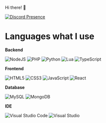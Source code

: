 
Hi there! 👋

[![Discord Presence](https://pe-promenada.agency/discord/userBanner/334979056095199233)](https://discord.com/users/334979056095199233)

<h1>Languages what I use</h1>

**Backend**

![NodeJS](https://img.shields.io/badge/node.js-6DA55F?style=for-the-badge&logo=node.js&logoColor=white)
![PHP](https://img.shields.io/badge/php-%23777BB4.svg?style=for-the-badge&logo=php&logoColor=white)
![Python](https://img.shields.io/badge/python-3670A0?style=for-the-badge&logo=python&logoColor=ffdd54)
![Lua](https://img.shields.io/badge/lua-%232C2D72.svg?style=for-the-badge&logo=lua&logoColor=white)
![TypeScript](https://img.shields.io/badge/typescript-%23007ACC.svg?style=for-the-badge&logo=typescript&logoColor=white)

**Frontend**

![HTML5](https://img.shields.io/badge/html5-%23E34F26.svg?style=for-the-badge&logo=html5&logoColor=white)
![CSS3](https://img.shields.io/badge/css3-%231572B6.svg?style=for-the-badge&logo=css3&logoColor=white)
![JavaScript](https://img.shields.io/badge/javascript-%23323330.svg?style=for-the-badge&logo=javascript&logoColor=%23F7DF1E)
![React](https://img.shields.io/badge/react-%2320232a.svg?style=for-the-badge&logo=react&logoColor=%2361DAFB)

**Database**

![MySQL](https://img.shields.io/badge/mysql-%2300f.svg?style=for-the-badge&logo=mysql&logoColor=white)
![MongoDB](https://img.shields.io/badge/MongoDB-%234ea94b.svg?style=for-the-badge&logo=mongodb&logoColor=white)

**IDE**

![Visual Studio Code](https://img.shields.io/badge/Visual%20Studio%20Code-0078d7.svg?style=for-the-badge&logo=visual-studio-code&logoColor=white)
![Visual Studio](https://img.shields.io/badge/Visual%20Studio-5C2D91.svg?style=for-the-badge&logo=visual-studio&logoColor=white)
